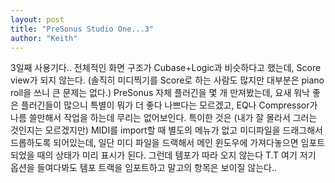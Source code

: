 ```yaml
---
layout: post
title: "PreSonus Studio One...3"
author: "Keith"
---
```


3일째 사용기다..
전체적인 화면 구조가 Cubase+Logic과 비슷하다고 했는데, Score view가 되지 않는다. (솔직히 미디찍기를 Score로 하는 사람도 많지만 대부분은 piano roll을 쓰니 큰 문제는 없다.)
PreSonus 자체 플러긴을 몇 개 만져봤는데, 요새 워낙 좋은 플러긴들이 많으니 특별이 뭐가 더 좋다 나쁘다는 모르겠고, EQ나 Compressor가 나름 쓸만해서 작업을 하는데 무리는 없어보인다.
특이한 것은 (내가 잘 몰라서 그러는 것인지는 모르겠지만) MIDI를 import할 때 별도의 메뉴가 없고 미디파일을 드래그해서 드롭하도록 되어있는데, 일단 미디 파일을 드랙해서 메인 윈도우에 가져다놓으면 임포트 되었을 때의 상태가 미리 표시가 된다. 그런데 템포가 따라 오지 않는다 T.T 여기 저기 옵션을 들여다봐도 템포 트랙을 임포트하고 말고의 항목은 보이질 않는다..

